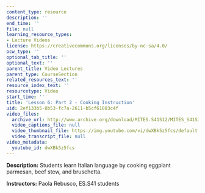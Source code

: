 ```yaml
---
content_type: resource
description: ''
end_time: ''
file: null
learning_resource_types:
- Lecture Videos
license: https://creativecommons.org/licenses/by-nc-sa/4.0/
ocw_type: ''
optional_tab_title: ''
optional_text: ''
parent_title: Video Lectures
parent_type: CourseSection
related_resources_text: ''
resource_index_text: ''
resourcetype: Video
start_time: ''
title: 'Lesson 6: Part 2 - Cooking Instruction'
uid: 2ef133b5-8b53-fc7a-2611-b5cf61083c4f
video_files:
  archive_url: http://www.archive.org/download/MITES.S41S12/MITES_S41S12_Lesson6_Part2_300k.mp4
  video_captions_file: null
  video_thumbnail_file: https://img.youtube.com/vi/dwXBk5z5fcs/default.jpg
  video_transcript_file: null
video_metadata:
  youtube_id: dwXBk5z5fcs
---
```


**Description:** Students learn Italian language by cooking eggplant parmesan, beef stew, and bruschetta.

**Instructors:** Paola Rebusco, ES.S41 students

